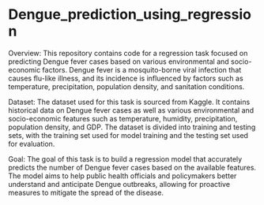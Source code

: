 # Dengue_prediction_using_regression
Overview:
This repository contains code for a regression task focused on predicting Dengue fever cases based on various environmental and socio-economic factors. Dengue fever is a mosquito-borne viral infection that causes flu-like illness, and its incidence is influenced by factors such as temperature, precipitation, population density, and sanitation conditions.

Dataset:
The dataset used for this task is sourced from Kaggle. It contains historical data on Dengue fever cases as well as various environmental and socio-economic features such as temperature, humidity, precipitation, population density, and GDP. The dataset is divided into training and testing sets, with the training set used for model training and the testing set used for evaluation.

Goal:
The goal of this task is to build a regression model that accurately predicts the number of Dengue fever cases based on the available features. The model aims to help public health officials and policymakers better understand and anticipate Dengue outbreaks, allowing for proactive measures to mitigate the spread of the disease.
